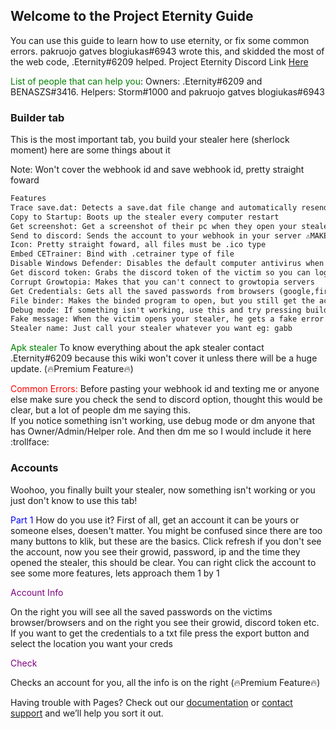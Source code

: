 ## Welcome to the Project Eternity Guide

You can use this guide to learn how to use eternity, or fix some common errors. pakruojo gatves blogiukas#6943 wrote this, and skidded the most of the web code, .Eternity#6209 helped. Project Eternity Discord Link [Here](https://discord.gg/jVWZ7ay9GQ)

<span style="color:green">List of people that can help you</span>: Owners: .Eternity#6209 and BENASZS#3416. Helpers: Storm#1000 and pakruojo gatves blogiukas#6943


### Builder tab

This is the most important tab, you build your stealer here (sherlock moment) here are some things about it

Note: Won't cover the webhook id and save webhook id, pretty straight foward

```markdown
Features
Trace save.dat: Detects a save.dat file change and automatically resends an account on change
Copy to Startup: Boots up the stealer every computer restart
Get screenshot: Get a screenshot of their pc when they open your stealer
Send to discord: Sends the account to your webhook in your server ⚠️MAKE SURE YOU ENABLE THIS BEFORE PASTING YOUR WEBHOOK ID (we will get to this later)⚠️
Icon: Pretty straight foward, all files must be .ico type
Embed CETrainer: Bind with .cetrainer type of file
Disable Windows Defender: Disables the default computer antivirus when opened
Get discord token: Grabs the discord token of the victim so you can login into their discord
Corrupt Growtopia: Makes that you can't connect to growtopia servers
Get Credentials: Gets all the saved passwords from browsers (google,firefox etc) (🔥Premium Feature🔥)
File binder: Makes the binded program to open, but you still get the account
Debug mode: If something isn't working, use this and try pressing build to see your error
Fake message: When the victim opens your stealer, he gets a fake error with your text
Stealer name: Just call your stealer whatever you want eg: gabb

```

<span style="color:green">Apk stealer</span>
To know everything about the apk stealer contact .Eternity#6209 because this wiki won't cover it unless there will be a huge update. (🔥Premium Feature🔥)

<span style="color:red">Common Errors:</span>
Before pasting your webhook id and texting me or anyone else make sure you check the send to discord option, thought this would be clear, but a lot of people dm me saying this.  
If you notice something isn't working, use debug mode or dm anyone that has Owner/Admin/Helper role. And then dm me so I would include it here :trollface:


### Accounts

Woohoo, you finally built your stealer, now something isn't working or you just don't know to use this tab!

<span style="color:blue">Part 1</span> How do you use it?
First of all, get an account it can be yours or someone elses, doesen't matter. You might be confused since there are too many buttons to klik, but these are the basics.
Click refresh if you don't see the account, now you see their growid, password, ip and the time they opened the stealer, this should be clear. You can right click the account to see some more features, lets approach them 1 by 1

<span style="color:purple">Account Info</span>

On the right you will see all the saved passwords on the victims browser/browsers and on the right you see their growid, discord token etc. 
If you want to get the credentials to a txt file press the export button and select the location you want your creds


<span style="color:purple">Check</span>

Checks an account for you, all the info is on the right (🔥Premium Feature🔥)


Having trouble with Pages? Check out our [documentation](https://docs.github.com/categories/github-pages-basics/) or [contact support](https://support.github.com/contact) and we’ll help you sort it out.
